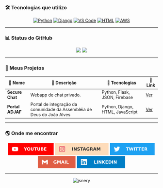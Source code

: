 ### 🛠 Tecnologias que utilizo

<div align="center">
    <a href="https://docs.python.org/3/"><img align="center" alt="Python" height="50" src="https://cdn.jsdelivr.net/gh/devicons/devicon/icons/python/python-original.svg"></a>
    <a href="https://www.djangoproject.com/"><img align="center" alt="Django" height="50" src="https://cdn.jsdelivr.net/gh/devicons/devicon/icons/django/django-plain.svg"></a>
    <a href="https://vscode.dev/"><img align="center" alt="VS Code" height="50" src="https://cdn.jsdelivr.net/gh/devicons/devicon/icons/vscode/vscode-original.svg"></a>
    <a href="https://developer.mozilla.org/en-US/docs/Web/HTML"><img align="center" alt="HTML" height="50" src="https://cdn.jsdelivr.net/gh/devicons/devicon/icons/html5/html5-original.svg"></a>
    <a href="https://aws.amazon.com/"><img align="center" alt="AWS" height="50" src="https://cdn.jsdelivr.net/gh/devicons/devicon@latest/icons/amazonwebservices/amazonwebservices-original-wordmark.svg"></a>
</div>

---

### 📊 Status do GitHub

<div align="center">
    <img height="180em" src="https://github-readme-stats.vercel.app/api?username=jsnery&show_icons=true&theme=github_dark&include_all_commits=false&count_private=true&border_radius=15&custom_title=Status%20do%20GitHub&hide_border=true&bg_color=30,000000,002c4a" />
    <img height="180em" src="https://github-readme-stats.vercel.app/api/top-langs/?username=jsnery&langs_count=3&theme=github_dark&border_radius=15&custom_title=Top%20Linguagens&hide_border=true&bg_color=30,002c4a,000000" />
</div>

---

### 🚀 Meus Projetos

<table class="table">
  <thead>
    <tr>
      <th class="table-header">📌 Nome</th>
      <th class="table-header">📄 Descrição</th>
      <th class="table-header">🔧 Tecnologias</th>
      <th class="table-header">🔗 Link</th>
    </tr>
  </thead>
  <tbody>
    <tr class="table-row">
      <td class="table-data"><strong>Secure Chat</strong></td>
      <td class="table-data">Webapp de chat privado.</td>
      <td class="table-data">Python, Flask, JSON, Firebase</td>
      <td class="table-data"><a href="#" class="table-link">Ver</a></td>
    </tr>
    <tr class="table-row">
      <td class="table-data"><strong>Portal ADJAF</strong></td>
      <td class="table-data">Portal de integração da comunidade da Assembléia de Deus do João Alves</td>
      <td class="table-data">Python, Django, HTML, JavaScript</td>
      <td class="table-data"><a href="#" class="table-link">Ver</a></td>
    </tr>
  </tbody>
</table>


---

### 🌎 Onde me encontrar

<div align="center">
    <a href="https://www.youtube.com/channel/UCP3ya8T27U4nDKAsDh_Z7RQ" target="_blank"><img height="40" src="./scr/tube.svg"></a>
    <a href="https://instagram.com/richard_neri" target="_blank"><img height="40" src="./scr/gram.svg"></a>
    <a href="https://twitter.com/richard_nerii" target="_blank"><img height="40" src="./scr/twitter.svg"></a>
    <a href="mailto:richardmatq@gmail.com"><img height="40" src="./scr/gmail.svg"></a>
    <a href="https://www.linkedin.com/in/richardneri" target="_blank"><img height="40" src="./scr/linkedin.svg"></a>
</div>

---

<div align="center">
    <img src="https://komarev.com/ghpvc/?username=jsnery&label=Profile%20views&color=0e75b6&style=flat" alt="jsnery"/>
</div>
